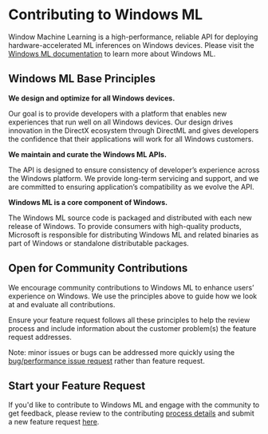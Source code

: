 # Contributing to Windows ML

Window Machine Learning is a high-performance, reliable API for deploying hardware-accelerated ML inferences on Windows devices. Please visit the [Windows ML documentation](https://docs.microsoft.com/en-us/windows/ai/windows-ml/) to learn more about Windows ML. 


## Windows ML Base Principles

**We design and optimize for all Windows devices.**
  
  Our goal is to provide developers with a platform that enables new experiences that run well on all Windows devices. Our design drives innovation in the DirectX ecosystem through DirectML and gives developers the confidence that their applications will work for all Windows customers.

**We maintain and curate the Windows ML APIs.**
    
  The API is designed to ensure consistency of developer’s experience across the Windows platform. We provide long-term servicing and support, and we are committed to ensuring application’s compatibility as we evolve the API.

**Windows ML is a core component of Windows.**
    
  The Windows ML source code is packaged and distributed with each new release of Windows. To provide consumers with high-quality products, Microsoft is responsible for distributing Windows ML and related binaries as part of Windows or standalone distributable packages.


## Open for Community Contributions

We encourage community contributions to Windows ML to enhance users’ experience on Windows. We use the principles above to guide how we look at and evaluate all contributions. 

Ensure your feature request follows all these principles to help the review process and include information about the customer problem(s) the feature request addresses.

Note: minor issues or bugs can be addressed more quickly using the [bug/performance issue request](https://github.com/microsoft/onnxruntime/issues/new/choose) rather than feature request. 

## Start your Feature Request

If you'd like to contribute to Windows ML and engage with the community to get feedback, please review to the contributing [process details](https://github.com/microsoft/onnxruntime/blob/master/CONTRIBUTING.md) and submit a new feature request [here](https://github.com/microsoft/onnxruntime/issues/new/choose). 

